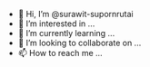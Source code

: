 - 👋 Hi, I’m @surawit-supornrutai
- 👀 I’m interested in ...
- 🌱 I’m currently learning ...
- 💞️ I’m looking to collaborate on ...
- 📫 How to reach me ...

<!---
surawit-supornrutai/surawit-supornrutai is a ✨ special ✨ repository because its `README.md` (this file) appears on your GitHub profile.
You can click the Preview link to take a look at your changes.
--->
